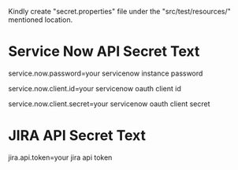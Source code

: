 Kindly create "secret.properties" file under the "src/test/resources/" mentioned location.

# Service Now API Secret Text
service.now.password=your servicenow instance password

service.now.client.id=your servicenow oauth client id

service.now.client.secret=your servicenow oauth client secret

# JIRA API Secret Text
jira.api.token=your jira api token
